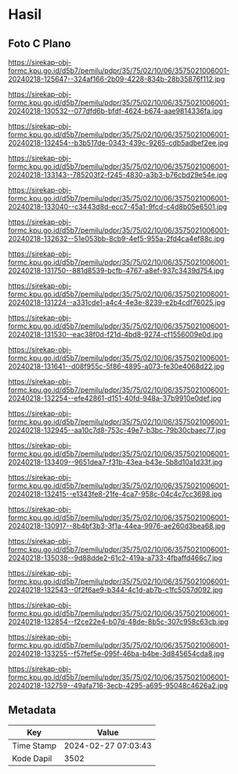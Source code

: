 # Hasil

## Foto C Plano

https://sirekap-obj-formc.kpu.go.id/d5b7/pemilu/pdpr/35/75/02/10/06/3575021006001-20240218-125647--324af166-2b09-4228-834b-28b35876f112.jpg

https://sirekap-obj-formc.kpu.go.id/d5b7/pemilu/pdpr/35/75/02/10/06/3575021006001-20240218-130532--077dfd6b-bfdf-4624-b674-aae9814336fa.jpg

https://sirekap-obj-formc.kpu.go.id/d5b7/pemilu/pdpr/35/75/02/10/06/3575021006001-20240218-132454--b3b517de-0343-439c-9265-cdb5adbef2ee.jpg

https://sirekap-obj-formc.kpu.go.id/d5b7/pemilu/pdpr/35/75/02/10/06/3575021006001-20240218-133143--785203f2-f245-4830-a3b3-b76cbd29e54e.jpg

https://sirekap-obj-formc.kpu.go.id/d5b7/pemilu/pdpr/35/75/02/10/06/3575021006001-20240218-133040--c3443d8d-ecc7-45a1-9fcd-c4d8b05e6501.jpg

https://sirekap-obj-formc.kpu.go.id/d5b7/pemilu/pdpr/35/75/02/10/06/3575021006001-20240218-132632--51e053bb-8cb9-4ef5-955a-2fd4ca4ef88c.jpg

https://sirekap-obj-formc.kpu.go.id/d5b7/pemilu/pdpr/35/75/02/10/06/3575021006001-20240218-131750--881d8539-bcfb-4767-a8ef-937c3439d754.jpg

https://sirekap-obj-formc.kpu.go.id/d5b7/pemilu/pdpr/35/75/02/10/06/3575021006001-20240218-131224--a331cde1-a4c4-4e3e-8239-e2b4cdf76025.jpg

https://sirekap-obj-formc.kpu.go.id/d5b7/pemilu/pdpr/35/75/02/10/06/3575021006001-20240218-131530--eac38f0d-f21d-4bd8-9274-cf1556009e0d.jpg

https://sirekap-obj-formc.kpu.go.id/d5b7/pemilu/pdpr/35/75/02/10/06/3575021006001-20240218-131641--d08f955c-5f86-4895-a073-fe30e4068d22.jpg

https://sirekap-obj-formc.kpu.go.id/d5b7/pemilu/pdpr/35/75/02/10/06/3575021006001-20240218-132254--efe42861-d151-40fd-948a-37b9910e0def.jpg

https://sirekap-obj-formc.kpu.go.id/d5b7/pemilu/pdpr/35/75/02/10/06/3575021006001-20240218-132945--aa10c7d8-753c-49e7-b3bc-79b30cbaec77.jpg

https://sirekap-obj-formc.kpu.go.id/d5b7/pemilu/pdpr/35/75/02/10/06/3575021006001-20240218-133409--9651dea7-f31b-43ea-b43e-5b8d10a1d33f.jpg

https://sirekap-obj-formc.kpu.go.id/d5b7/pemilu/pdpr/35/75/02/10/06/3575021006001-20240218-132415--e1343fe8-21fe-4ca7-958c-04c4c7cc3698.jpg

https://sirekap-obj-formc.kpu.go.id/d5b7/pemilu/pdpr/35/75/02/10/06/3575021006001-20240218-130917--8b4bf3b3-3f1a-44ea-9976-ae260d3bea68.jpg

https://sirekap-obj-formc.kpu.go.id/d5b7/pemilu/pdpr/35/75/02/10/06/3575021006001-20240218-135038--9d88dde2-61c2-419a-a733-4fbaffd466c7.jpg

https://sirekap-obj-formc.kpu.go.id/d5b7/pemilu/pdpr/35/75/02/10/06/3575021006001-20240218-132543--0f2f6ae9-b344-4c1d-ab7b-c1fc5057d092.jpg

https://sirekap-obj-formc.kpu.go.id/d5b7/pemilu/pdpr/35/75/02/10/06/3575021006001-20240218-132854--f2ce22e4-b07d-48de-8b5c-307c958c63cb.jpg

https://sirekap-obj-formc.kpu.go.id/d5b7/pemilu/pdpr/35/75/02/10/06/3575021006001-20240218-133255--f57fef5e-095f-46ba-b4be-3d845654cda8.jpg

https://sirekap-obj-formc.kpu.go.id/d5b7/pemilu/pdpr/35/75/02/10/06/3575021006001-20240218-132759--49afa716-3ecb-4295-a695-95048c4626a2.jpg


## Metadata

| Key        | Value               |
| ---------- | ------------------- |
| Time Stamp | 2024-02-27 07:03:43 |
| Kode Dapil | 3502                |



